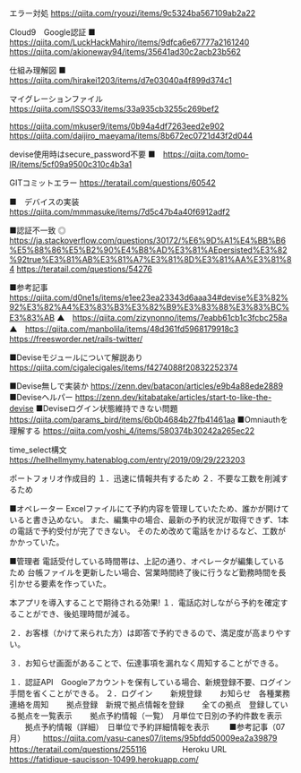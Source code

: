 エラー対処
https://qiita.com/ryouzi/items/9c5324ba567109ab2a22

Cloud9　Google認証
■　https://qiita.com/LuckHackMahiro/items/9dfca6e67777a2161240
https://qiita.com/akioneway94/items/35641ad30c2acb23b562

仕組み理解図
■　https://qiita.com/hirakei1203/items/d7e03040a4f899d374c1

マイグレーションファイル
https://qiita.com/ISSO33/items/33a935cb3255c269bef2

https://qiita.com/mkuser9/items/0b94a4df7263eed2e902
https://qiita.com/daijiro_maeyama/items/8b672ec0721d43f2d044

devise使用時はsecure_password不要
■　https://qiita.com/tomo-IR/items/5cf09a9500c310c4b3a1

GITコミットエラー
https://teratail.com/questions/60542

■　デバイスの実装
https://qiita.com/mmmasuke/items/7d5c47b4a40f6912adf2

■認証不一致
◎　https://ja.stackoverflow.com/questions/30172/%E6%9D%A1%E4%BB%B6%E5%88%86%E5%B2%90%E4%B8%AD%E3%81%AEpersisted%E3%82%92true%E3%81%AB%E3%81%A7%E3%81%8D%E3%81%AA%E3%81%84
https://teratail.com/questions/54276

■参考記事
https://qiita.com/d0ne1s/items/e1ee23ea23343d6aaa34#devise%E3%82%92%E3%82%A4%E3%83%B3%E3%82%B9%E3%83%88%E3%83%BC%E3%83%AB
▲　https://qiita.com/zizynonno/items/7eabb61cb1c3fcbc258a
▲　https://qiita.com/manbolila/items/48d361fd5968179918c3
https://freesworder.net/rails-twitter/

■Deviseモジュールについて解説あり
https://qiita.com/cigalecigales/items/f4274088f20832252374

■Devise無しで実装か
https://zenn.dev/batacon/articles/e9b4a88ede2889
■Deviseヘルパー
https://zenn.dev/kitabatake/articles/start-to-like-the-devise
■Deviseログイン状態維持できない問題
https://qiita.com/params_bird/items/6b0b4684b27fb41461aa
■Omniauthを理解する
https://qiita.com/yoshi_4/items/580374b30242a265ec22

time_select構文
https://hellhellmymy.hatenablog.com/entry/2019/09/29/223203

ポートフォリオ作成目的
１．迅速に情報共有するため
２．不要な工数を削減するため

■オペレーター
Excelファイルにて予約内容を管理していたため、誰かが開けていると書き込めない。
また、編集中の場合、最新の予約状況が取得できず、1本の電話で予約受付が完了できない。
そのため改めて電話をかけるなど、工数がかかっていた。

■管理者
電話受付している時間帯は、上記の通り、オペレータが編集しているため
台帳ファイルを更新したい場合、営業時間終了後に行うなど勤務時間を長引かせる要素を作っていた。


本アプリを導入することで期待される効果!
１．電話応対しながら予約を確定することができ、後処理時間が減る。


２．お客様（かけて来られた方）は即答で予約できるので、満足度が高まりやすい。

３．お知らせ画面があることで、伝達事項を漏れなく周知することができる。

１．認証API　Googleアカウントを保有している場合、新規登録不要、ログイン手間を省くことができる。
２．ログイン
　　新規登録
　　お知らせ　各種業務連絡を周知
　　拠点登録　新規で拠点情報を登録
　　全ての拠点　登録している拠点を一覧表示
　　拠点予約情報（一覧）　月単位で日別の予約件数を表示
　　拠点予約情報（詳細）　日単位で予約詳細情報を表示
　　
■参考記事（07月）
　　https://qiita.com/yasu-canes07/items/95bfdd50009ea2a39879
　　https://teratail.com/questions/255116
　　
　　Heroku URL 
　 https://fatidique-saucisson-10499.herokuapp.com/